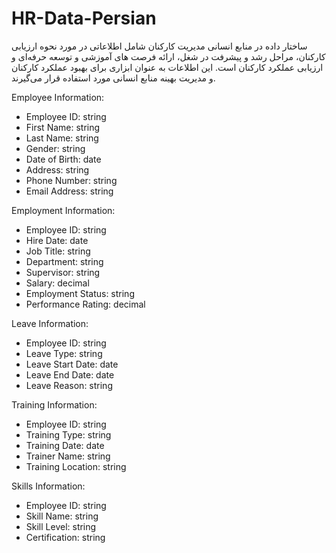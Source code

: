 # HR-Data-Persian
ساختار داده در منابع انسانی
مدیریت کارکنان شامل اطلاعاتی در مورد نحوه ارزیابی کارکنان، مراحل رشد و پیشرفت در شغل، ارائه فرصت های آموزشی و توسعه حرفه‌ای و ارزیابی عملکرد کارکنان
است. این اطلاعات به عنوان ابزاری برای بهبود عملکرد کارکنان و مدیریت بهینه منابع انسانی مورد استفاده قرار می‌گیرند.

Employee Information:
- Employee ID: string
- First Name: string
- Last Name: string
- Gender: string
- Date of Birth: date
- Address: string
- Phone Number: string
- Email Address: string

Employment Information:
- Employee ID: string
- Hire Date: date
- Job Title: string
- Department: string
- Supervisor: string
- Salary: decimal
- Employment Status: string
- Performance Rating: decimal

Leave Information:
- Employee ID: string
- Leave Type: string
- Leave Start Date: date
- Leave End Date: date
- Leave Reason: string

Training Information:
- Employee ID: string
- Training Type: string
- Training Date: date
- Trainer Name: string
- Training Location: string

Skills Information:
- Employee ID: string
- Skill Name: string
- Skill Level: string
- Certification: string
